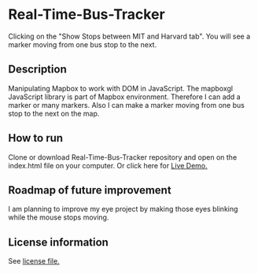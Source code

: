 # Real-Time-Bus-Tracker
Clicking on the "Show Stops between MIT and Harvard tab". You will see a marker moving from one bus stop to the next.
## Description
Manipulating Mapbox to work with DOM in JavaScript. The mapboxgl JavaScript library is part of Mapbox environment. Therefore I can add a marker or many markers. Also I can make a marker moving from one bus stop to the next on the map.
## How to run
Clone or download Real-Time-Bus-Tracker repository and open on the index.html file on your computer. Or click here for <a href="https://james623915.github.io/Real-Time-Bus-Tracker/">Live Demo.</a>
## Roadmap of future improvement
I am planning to improve my eye project by making those eyes blinking while the mouse stops moving.
## License information
See <a href="https://github.com/James623915/Real-Time-Bus-Tracker/blob/main/LICENSE">license file.</a> 
